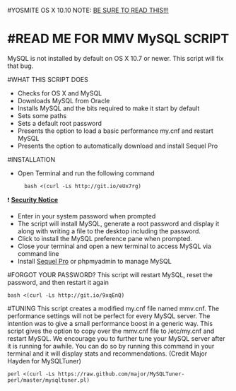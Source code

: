 #YOSMITE OS X 10.10 NOTE:
[BE SURE TO READ THIS!!!](https://github.com/MacMiniVault/Mac-Scripts/blob/master/mmvMySQL/mmvmysql-Yosemite.md)

#READ ME FOR MMV MySQL SCRIPT
===========

MySQL is not installed by default on OS X 10.7 or newer.  This script will fix that bug.

#WHAT THIS SCRIPT DOES
+ Checks for OS X and MySQL
+ Downloads MySQL from Oracle
+ Installs MySQL and the bits required to make it start by default
+ Sets some paths 
+ Sets a default root password
+ Presents the option to load a basic performance my.cnf and restart MySQL
+ Presents the option to automatically download and install Sequel Pro

#INSTALLATION
+ Open Terminal and run the following command

        bash <(curl -Ls http://git.io/eUx7rg)
:exclamation: [**Security Notice**](https://github.com/MacMiniVault/Mac-Scripts#readme)

+ Enter in your system password when prompted
+ The script will install MySQL, generate a root password and display it along with writing a file to the desktop including the password.
+ Click to install the MySQL preference pane when prompted.
+ Close your terminal and open a new terminal to access MySQL via command line
+ Install [Sequel Pro](http://www.sequelpro.com/) or phpmyadmin to manage MySQL

#FORGOT YOUR PASSWORD?
This script will restart MySQL, reset the password, and then restart it again

	bash <(curl -Ls http://git.io/9xqEnQ)

#TUNING
This script creates a modified my.cnf file named mmv.cnf.  The performance settings will not be perfect for every MySQL server.  The intention was to give a small performance boost in a generic way.  This script gives the option to copy over the mmv.cnf file to /etc/my.cnf and restart MySQL.  We encourage you to further tune your MySQL server after it is running for awhile.  You can do so by running this command in your terminal and it will display stats and recommendations. (Credit Major Hayden for MySQLTuner)

	perl <(curl -Ls https://raw.github.com/major/MySQLTuner-perl/master/mysqltuner.pl)

